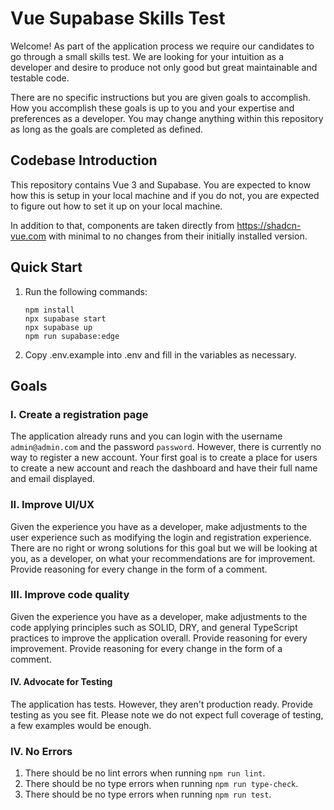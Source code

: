 # Vue Supabase Skills Test

Welcome! As part of the application process we require our candidates to go through a small skills test. We are looking for your intuition as a developer and desire to produce not only good but great maintainable and testable code.

There are no specific instructions but you are given goals to accomplish. How you accomplish these goals is up to you and your expertise and preferences as a developer. You may change anything within this repository as long as the goals are completed as defined.

## Codebase Introduction
This repository contains Vue 3 and Supabase. You are expected to know how this is setup in your local machine and if you do not, you are expected to figure out how to set it up on your local machine.

In addition to that, components are taken directly from https://shadcn-vue.com with minimal to no changes from their initially installed version.

## Quick Start
1. Run the following commands:
    ```
    npm install
    npx supabase start
    npx supabase up
    npm run supabase:edge
    ```

2. Copy .env.example into .env and fill in the variables as necessary.

## Goals

### I. Create a registration page
The application already runs and you can login with the username `admin@admin.com` and the password `password`. However, there is currently no way to register a new account. Your first goal is to create a place for users to create a new account and reach the dashboard and have their full name and email displayed.

### II. Improve UI/UX
Given the experience you have as a developer, make adjustments to the user experience such as modifying the login and registration experience. There are no right or wrong solutions for this goal but we will be looking at you, as a developer, on what your recommendations are for improvement. Provide reasoning for every change in the form of a comment.

### III. Improve code quality
Given the experience you have as a developer, make adjustments to the code applying principles such as SOLID, DRY, and general TypeScript practices to improve the application overall. Provide reasoning for every improvement. Provide reasoning for every change in the form of a comment.

#### IV. Advocate for Testing
The application has tests. However, they aren't production ready. Provide testing as you see fit. Please note we do not expect full coverage of testing, a few examples would be enough.

### IV. No Errors
1. There should be no lint errors when running `npm run lint`.
2. There should be no type errors when running `npm run type-check`.
3. There should be no type errors when running `npm run test`.

